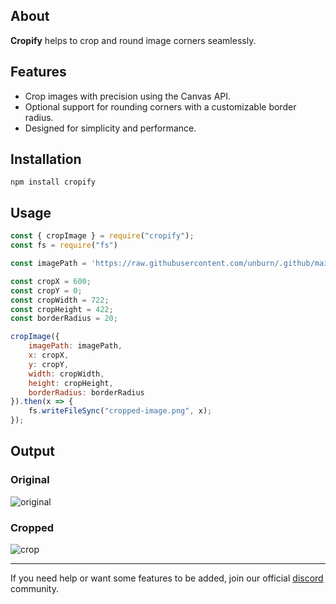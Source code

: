 ## About
**Cropify** helps to crop and round image corners seamlessly.

## Features
- Crop images with precision using the Canvas API.
- Optional support for rounding corners with a customizable border radius.
- Designed for simplicity and performance.

## Installation
```
npm install cropify
```

## Usage
```javascript
const { cropImage } = require("cropify");
const fs = require("fs")

const imagePath = 'https://raw.githubusercontent.com/unburn/.github/main/assets/unburngithub.png';

const cropX = 600;
const cropY = 0;
const cropWidth = 722;
const cropHeight = 422;
const borderRadius = 20;

cropImage({
    imagePath: imagePath,
    x: cropX,
    y: cropY,
    width: cropWidth,
    height: cropHeight,
    borderRadius: borderRadius
}).then(x => {
    fs.writeFileSync("cropped-image.png", x);
});
```

## Output
### Original

![original](https://raw.githubusercontent.com/unburn/.github/main/assets/unburngithub.png)

### Cropped

![crop](https://raw.githubusercontent.com/unburn/.github/main/assets/cropped-image.png)

---
If you need help or want some features to be added, join our official [discord](https://discord.com/invite/qDysF95NWh) community.